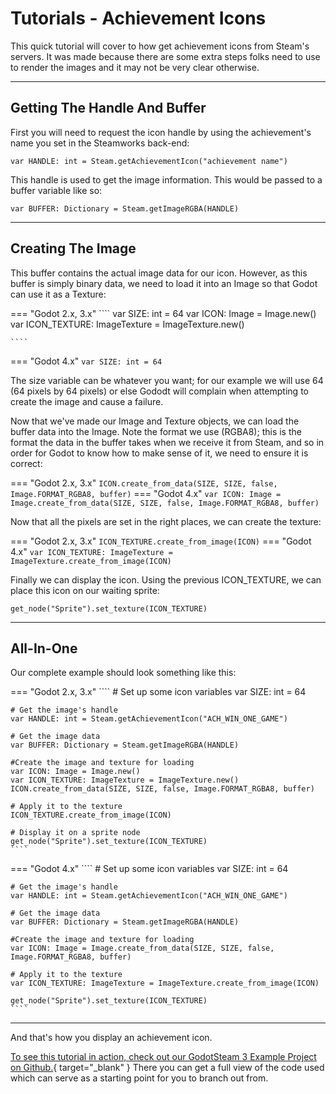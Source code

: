 # Tutorials - Achievement Icons

This quick tutorial will cover to how get achievement icons from Steam's servers.  It was made because there are some extra steps folks need to use to render the images and it may not be very clear otherwise.

---

## Getting The Handle And Buffer

First you will need to request the icon handle by using the achievement's name you set in the Steamworks back-end:

````
var HANDLE: int = Steam.getAchievementIcon("achievement name")
````

This handle is used to get the image information.  This would be passed to a buffer variable like so:

````
var BUFFER: Dictionary = Steam.getImageRGBA(HANDLE)
````

---

## Creating The Image

This buffer contains the actual image data for our icon. However, as this buffer is simply binary data, we need to load it into an Image so that Godot can use it as a Texture:

=== "Godot 2.x, 3.x"
	````
	var SIZE: int = 64
	var ICON: Image = Image.new()
	var ICON_TEXTURE: ImageTexture = ImageTexture.new()

	````
=== "Godot 4.x"
	````
	var SIZE: int = 64
	````

The size variable can be whatever you want; for our example we will use 64 (64 pixels by 64 pixels) or else Gododt will complain when attempting to create the image and cause a failure.

Now that we've made our Image and Texture objects, we can load the buffer data into the Image. Note the format we use (RGBA8); this is the format the data in the buffer takes when we receive it from Steam, and so in order for Godot to know how to make sense of it, we need to ensure it is correct:

=== "Godot 2.x, 3.x"
	````
	ICON.create_from_data(SIZE, SIZE, false, Image.FORMAT_RGBA8, buffer)
	````
=== "Godot 4.x"
	````
	var ICON: Image = Image.create_from_data(SIZE, SIZE, false, Image.FORMAT_RGBA8, buffer)
	````

Now that all the pixels are set in the right places, we can create the texture:

=== "Godot 2.x, 3.x"
	````
	ICON_TEXTURE.create_from_image(ICON)
	````
=== "Godot 4.x"
	````
	var ICON_TEXTURE: ImageTexture = ImageTexture.create_from_image(ICON)
	````

Finally we can display the icon.  Using the previous ICON_TEXTURE, we can place this icon on our waiting sprite:

````
get_node("Sprite").set_texture(ICON_TEXTURE)
````

---

## All-In-One

Our complete example should look something like this:

=== "Godot 2.x, 3.x"
	````
	# Set up some icon variables
	var SIZE: int = 64

	# Get the image's handle
	var HANDLE: int = Steam.getAchievementIcon("ACH_WIN_ONE_GAME")

	# Get the image data
	var BUFFER: Dictionary = Steam.getImageRGBA(HANDLE)

	#Create the image and texture for loading
	var ICON: Image = Image.new()
	var ICON_TEXTURE: ImageTexture = ImageTexture.new()
	ICON.create_from_data(SIZE, SIZE, false, Image.FORMAT_RGBA8, buffer)

	# Apply it to the texture
	ICON_TEXTURE.create_from_image(ICON)

	# Display it on a sprite node
	get_node("Sprite").set_texture(ICON_TEXTURE)
	````
=== "Godot 4.x"
	````
	# Set up some icon variables
	var SIZE: int = 64

	# Get the image's handle
	var HANDLE: int = Steam.getAchievementIcon("ACH_WIN_ONE_GAME")

	# Get the image data
	var BUFFER: Dictionary = Steam.getImageRGBA(HANDLE)

	#Create the image and texture for loading
	var ICON: Image = Image.create_from_data(SIZE, SIZE, false, Image.FORMAT_RGBA8, buffer)

	# Apply it to the texture
	var ICON_TEXTURE: ImageTexture = ImageTexture.create_from_image(ICON)

	get_node("Sprite").set_texture(ICON_TEXTURE)
	````

---

And that's how you display an achievement icon.

[To see this tutorial in action, check out our GodotSteam 3 Example Project on Github.](https://github.com/CoaguCo-Industries/GodotSteam-3-Example-Project){ target="_blank" } There you can get a full view of the code used which can serve as a starting point for you to branch out from.
